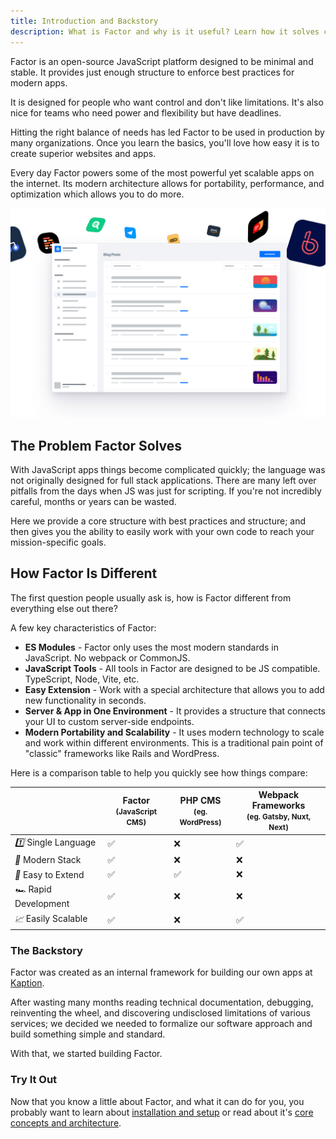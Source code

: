 ```yaml
---
title: Introduction and Backstory
description: What is Factor and why is it useful? Learn how it solves common development problems and how it compares to alternative approaches.
---
```


Factor is an open-source JavaScript platform designed to be minimal and stable. It provides just enough structure to enforce best practices for modern apps.

It is designed for people who want control and don't like limitations. It's also nice for teams who need power and flexibility but have deadlines.

Hitting the right balance of needs has led Factor to be used in production by many organizations. Once you learn the basics, you'll love how easy it is to create superior websites and apps.

Every day Factor powers some of the most powerful yet scalable apps on the internet. Its modern architecture allows for portability, performance, and optimization which allows you to do more.

![FactorES - Modern Application Stack](./splash.jpg)

## The Problem Factor Solves

With JavaScript apps things become complicated quickly; the language was not originally designed for full stack applications. There are many left over pitfalls from the days when JS was just for scripting. If you're not incredibly careful, months or years can be wasted.

Here we provide a core structure with best practices and structure; and then gives you the ability to easily work with your own code to reach your mission-specific goals.

## How Factor Is Different

The first question people usually ask is, how is Factor different from everything else out there?

A few key characteristics of Factor:

- **ES Modules** - Factor only uses the most modern standards in JavaScript. No webpack or CommonJS.
- **JavaScript Tools** - All tools in Factor are designed to be JS compatible. TypeScript, Node, Vite, etc.
- **Easy Extension** - Work with a special architecture that allows you to add new functionality in seconds.
- **Server & App in One Environment** - It provides a structure that connects your UI to custom server-side endpoints.
- **Modern Portability and Scalability** - It uses modern technology to scale and work within different environments. This is a traditional pain point of "classic" frameworks like Rails and WordPress.

Here is a comparison table to help you quickly see how things compare:

<table class="features-comparison min-w-full ">
  <thead>
    <tr>
      <th scope="col"></th>
      <th scope="col">Factor<br/><small class="text-slate-500 text-xs font-medium">(JavaScript CMS)</small></th>
      <th scope="col">PHP CMS<br/><small class="text-slate-500 text-xs font-medium">(eg. WordPress)</small></th>
      <th scope="col">Webpack Frameworks<br/><small class="text-slate-500 text-xs font-medium">(eg. Gatsby, Nuxt, Next)</small></th>
    </tr>
  </thead>
  <tbody>
    <tr>
      <td class="font-semibold p-2"><i class="mr-2">1️⃣</i> <span>Single Language</span></td>
      <td class="text-center">✅</td>
      <td class="text-center">❌</td>
      <td class="text-center">✅</td>
    </tr>
    <tr>
      <td class="font-semibold p-2"><i class="mr-2">🚀</i> <span>Modern Stack</span></td>
      <td class="text-center">✅</td>
      <td class="text-center">❌</td>
      <td class="text-center">❌</td>
    </tr>
    <tr>
      <td class="font-semibold p-2"><i class="mr-2">🔌</i> <span>Easy to Extend</span></td>
      <td class="text-center">✅</td>
      <td class="text-center">✅</td>
      <td class="text-center">❌</td>
    </tr>
    <tr>
      <td class="font-semibold p-2"><i class="mr-2">🏎</i> <span>Rapid Development</span></td>
      <td class="text-center">✅</td>
      <td class="text-center">❌</td>
      <td class="text-center">❌</td>
    </tr>
    <tr>
      <td class="font-semibold p-2"><i class="mr-2">📈</i> <span>Easily Scalable</span></td>
      <td class="text-center">✅</td>
      <td class="text-center">❌</td>
      <td class="text-center">✅</td>
    </tr>

  </tbody>
</table>

### The Backstory

Factor was created as an internal framework for building our own apps at [Kaption](https://www.kaption.co).

After wasting many months reading technical documentation, debugging, reinventing the wheel, and discovering undisclosed limitations of various services; we decided we needed to formalize our software approach and build something simple and standard.

With that, we started building Factor.

### Try It Out

Now that you know a little about Factor, and what it can do for you, you probably want to learn about [installation and setup](./quickstart) or read about it's [core concepts and architecture](./core-concepts).
